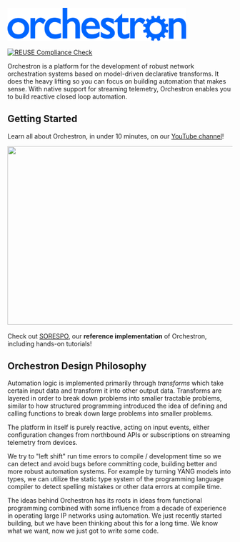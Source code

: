 <p align="left">
  <img src="docs/images/orchestron_blue.png" width="400"/>
</p>

[![REUSE Compliance Check](https://github.com/orchestron-orchestrator/orchestron/actions/workflows/reuse-compliance.yml/badge.svg)](https://github.com/orchestron-orchestrator/orchestron/actions/workflows/reuse-compliance.yml)

Orchestron is a platform for the development of robust network orchestration systems based on model-driven declarative transforms. It does the heavy lifting so you can focus on building automation that makes sense. With native support for streaming telemetry, Orchestron enables you to build reactive closed loop automation.

## Getting Started
Learn all about Orchestron, in under 10 minutes, on our [YouTube channel](https://youtu.be/Mkl-Ud8shMI)!

[<img src="https://img.youtube.com/vi/Mkl-Ud8shMI/hqdefault.jpg" width="600" height="400"
/>](https://www.youtube.com/embed/Mkl-Ud8shMI)

Check out [SORESPO](https://github.com/orchestron-orchestrator/sorespo/blob/main/README.md),
our **reference implementation** of Orchestron, including hands-on tutorials!

## Orchestron Design Philosophy

Automation logic is implemented primarily through *transforms* which take certain input data and transform it into other output data. Transforms are layered in order to break down problems into smaller tractable problems, similar to how structured programming introduced the idea of defining and calling functions to break down large problems into smaller problems.

The platform in itself is purely reactive, acting on input events, either configuration changes from northbound APIs or subscriptions on streaming telemetry from devices.

We try to "left shift" run time errors to compile / development time so we can detect and avoid bugs before committing code, building better and more robust automation systems. For example by turning YANG models into types, we can utilize the static type system of the programming language compiler to detect spelling mistakes or other data errors at compile time.

The ideas behind Orchestron has its roots in ideas from functional programming combined with some influence from a decade of experience in operating large IP networks using automation. We just recently started building, but we have been thinking about this for a long time. We know what we want, now we just got to write some code.
